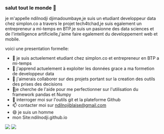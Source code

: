 ### salut tout le monde 👋
 
je m'appelle ndilnodji djimadoumbaye,je suis un etudiant developpeur data chez simplon.co a travers le projet tech4tchad,je suis egalement un entrepreneur a mi-temps en BTP.je suis un pasionne des data sciences et de l'intelligence artificielle,j'aime faire egalement du developpement web et mobile.
<!--**ndilnodji/ndilnodji** is a ✨ _special_ ✨ repository because its `README.md` (this file) appears on your GitHub profile.-->

voici une presentation formelle: 

- 🔭 je suis actuelement etudiant chez simplon.co et entrepreneur en BTP a mi-temps
- 🌱 j'apprend actuelement à exploiter les données grace a ma formetion de developpeur data  
- 👯 j'aimerais collaborer sur des projets portant sur la creation des outils des prises des decisions
- 🤔je cherche de l'aide pour me perfectionner sur l'utilisation du framework pandas et Numpy
- 💬 interroger moi sur l'outils git et la plateforme Github
- 📫 contacter moi sur ndilnojiblaise@gmail.com
- 😄 je suis un homme
- mon Site:ndilnodji.github.io

![](https://github-readme-stats.vercel.app/api/top-langs/?username=ndilnodji&theme=radical&hide_langs_below=8)
![](https://github-readme-stats.vercel.app/api?username=ndilnodji&show_icons=true&theme=radical&count_private=true)


